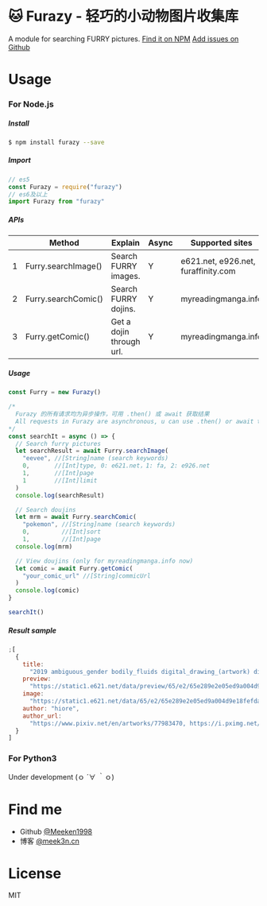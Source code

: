 # 🐱 Furazy - 轻巧的小动物图片收集库

A module for searching FURRY pictures.
[Find it on NPM](https://www.npmjs.com/package/furazy)
[Add issues on Github](https://github.com/Meeken1998/furazy-spider/issues)

# Usage

### For Node.js

##### Install

```bash
$ npm install furazy --save
```

##### Import

```js
// es5
const Furazy = require("furazy")
// es6及以上
import Furazy from "furazy"
```

##### APIs

|     | Method              | Explain                  | Async | Supported sites                     | Version |
| --- | ------------------- | ------------------------ | ----- | ----------------------------------- | ------- |
| 1   | Furry.searchImage() | Search FURRY images.     | Y     | e621.net, e926.net, furaffinity.com | v0.0.1  |
| 2   | Furry.searchComic() | Search FURRY dojins.     | Y     | myreadingmanga.info                 | v0.1.0  |
| 3   | Furry.getComic()    | Get a dojin through url. | Y     | myreadingmanga.info                 | v0.1.0  |

##### Usage

```js
const Furry = new Furazy()

/*
  Furazy 的所有请求均为异步操作，可用 .then() 或 await 获取结果
  All requests in Furazy are asynchronous, u can use .then() or await to get results.
*/
const searchIt = async () => {
  // Search furry pictures
  let searchResult = await Furry.searchImage(
    "eevee", //[String]name (search keywords)
    0,       //[Int]type, 0: e621.net，1: fa, 2: e926.net
    1,       //[Int]page
    1        //[Int]limit
  )
  console.log(searchResult)

  // Search doujins
  let mrm = await Furry.searchComic(
    "pokemon", //[String]name (search keywords)
    0,         //[Int]sort
    1,         //[Int]page
  console.log(mrm)

  // View doujins (only for myreadingmanga.info now)
  let comic = await Furry.getComic(
    "your_comic_url" //[String]commicUrl
  )
  console.log(comic)
}

searchIt()
```

##### Result sample

```js
;[
  {
    title:
      "2019 ambiguous_gender bodily_fluids digital_drawing_(artwork) digital_media_(artwork) dragon dragonite drooling duo eevee feral hiore hi_res imminent_vore larger_pred licking licking_lips macro mammal nintendo oral_vore pokémon pokémon_(species) saliva simple_background size_difference slightly_chubby soft_vore tongue tongue_out video_games vore white_background",
    preview:
      "https://static1.e621.net/data/preview/65/e2/65e289e2e05ed9a004d9e18fefda2962.jpg",
    image:
      "https://static1.e621.net/data/65/e2/65e289e2e05ed9a004d9e18fefda2962.png",
    author: "hiore",
    author_url:
      "https://www.pixiv.net/en/artworks/77983470, https://i.pximg.net/img-original/img/2019/11/25/03/37/25/77983470_p2.png, https://www.pixiv.net/member.php?id=45363288, https://twitter.com/D0Sd0ou3fm1R1rB/status/1196483299465519105"
  }
]
```

### For Python3

Under development (ｏ ´∀ ｀ｏ)

# Find me

- Github [@Meeken1998](https://github.com/Meeken1998)
- 博客 [@meek3n.cn](https://meek3n.cn)

# License

MIT
